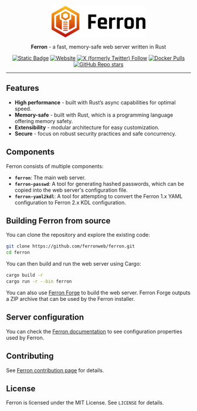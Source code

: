 <p align="center">
  <a href="https://www.ferronweb.org" target="_blank">
    <picture>
      <source media="(prefers-color-scheme: dark)" srcset="wwwroot/img/logo-dark.png">
      <img alt="Ferron logo" src="wwwroot/img/logo.png" width="256">
    </picture>
  </a>
</p>
<p align="center">
  <b>Ferron</b> - a fast, memory-safe web server written in Rust
</p>
<p align="center">
  <a href="https://www.ferronweb.org/docs" target="_blank"><img alt="Static Badge" src="https://img.shields.io/badge/Documentation-orange"></a>
  <a href="https://www.ferronweb.org" target="_blank"><img alt="Website" src="https://img.shields.io/website?url=https%3A%2F%2Fwww.ferronweb.org"></a>
  <a href="https://x.com/ferron_web" target="_blank"><img alt="X (formerly Twitter) Follow" src="https://img.shields.io/twitter/follow/ferron_web"></a>
  <a href="https://hub.docker.com/r/ferronserver/ferron" target="_blank"><img alt="Docker Pulls" src="https://img.shields.io/docker/pulls/ferronserver/ferron"></a>
  <a href="https://github.com/ferronweb/ferron" target="_blank"><img alt="GitHub Repo stars" src="https://img.shields.io/github/stars/ferronweb/ferron"></a>
</p>

* * *

## Features

- **High performance** - built with Rust’s async capabilities for optimal speed.
- **Memory-safe** - built with Rust, which is a programming language offering memory safety.
- **Extensibility** - modular architecture for easy customization.
- **Secure** - focus on robust security practices and safe concurrency.

## Components

Ferron consists of multiple components:

- **`ferron`**: The main web server.
- **`ferron-passwd`**: A tool for generating hashed passwords, which can be copied into the web server's configuration file.
- **`ferron-yaml2kdl`**: A tool for attempting to convert the Ferron 1.x YAML configuration to Ferron 2.x KDL configuration.

## Building Ferron from source

You can clone the repository and explore the existing code:

```sh
git clone https://github.com/ferronweb/ferron.git
cd ferron
```

You can then build and run the web server using Cargo:

```sh
cargo build -r
cargo run -r --bin ferron
```

You can also use [Ferron Forge](https://github.com/ferronweb/ferron-forge) to build the web server. Ferron Forge outputs a ZIP archive that can be used by the Ferron installer.

## Server configuration

You can check the [Ferron documentation](https://www.ferronweb.org/docs/configuration) to see configuration properties used by Ferron.

## Contributing

See [Ferron contribution page](https://www.ferronweb.org/contribute) for details.

## License

Ferron is licensed under the MIT License. See `LICENSE` for details.
